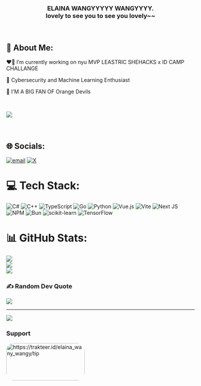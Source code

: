 <h3 align="center">ELAINA WANGYYYYY WANGYYYY. <br> lovely to see you to see you lovely~~</h3>


<br>

## 💫 About Me:
<p align="left">❤️‍🔥 I’m currently working on nyu MVP LEASTRIC SHEHACKS x ID CAMP CHALLANGE</p>
<p align="left">🤖 Cybersecurity and Machine Learning Enthusiast</p>
<p align="left">🧡 I'M A BIG FAN OF Orange Devils  </p>
<br>

[![](https://img.youtube.com/vi/yqQIk0HbCn0/maxresdefault.jpg)](https://www.youtube.com/watch?v=M-HoMvgKpLY)
<br>
<br>
<br>



## 🌐 Socials:
[![email](https://img.shields.io/badge/Email-D14836?logo=gmail&logoColor=white)](mailto:mhafidzarrahman4@gmail.com) 
[![X](https://img.shields.io/badge/X-black.svg?logo=X&logoColor=white)](https://x.com/Nierolep) 

# 💻 Tech Stack:
![C#](https://img.shields.io/badge/c%23-%23239120.svg?style=for-the-badge&logo=csharp&logoColor=white) ![C++](https://img.shields.io/badge/c++-%2300599C.svg?style=for-the-badge&logo=c%2B%2B&logoColor=white) ![TypeScript](https://img.shields.io/badge/typescript-%23007ACC.svg?style=for-the-badge&logo=typescript&logoColor=white) ![Go](https://img.shields.io/badge/go-%2300ADD8.svg?style=for-the-badge&logo=go&logoColor=white) ![Python](https://img.shields.io/badge/python-3670A0?style=for-the-badge&logo=python&logoColor=ffdd54) ![Vue.js](https://img.shields.io/badge/vue.js-%2335495e.svg?style=for-the-badge&logo=vuedotjs&logoColor=%234FC08D) ![Vite](https://img.shields.io/badge/vite-%23646CFF.svg?style=for-the-badge&logo=vite&logoColor=white) ![Next JS](https://img.shields.io/badge/Next-black?style=for-the-badge&logo=next.js&logoColor=white) ![NPM](https://img.shields.io/badge/NPM-%23CB3837.svg?style=for-the-badge&logo=npm&logoColor=white) ![Bun](https://img.shields.io/badge/Bun-%23000000.svg?style=for-the-badge&logo=bun&logoColor=white) ![scikit-learn](https://img.shields.io/badge/scikit--learn-%23F7931E.svg?style=for-the-badge&logo=scikit-learn&logoColor=white) ![TensorFlow](https://img.shields.io/badge/TensorFlow-%23FF6F00.svg?style=for-the-badge&logo=TensorFlow&logoColor=white)
# 📊 GitHub Stats:
![](https://github-readme-stats.vercel.app/api?username=niezk&theme=synthwave&hide_border=true&include_all_commits=true&count_private=false)<br/>
![](https://nirzak-streak-stats.vercel.app/?user=niezk&theme=synthwave&hide_border=true)<br/>
![](https://github-readme-stats.vercel.app/api/top-langs/?username=niezk&theme=synthwave&hide_border=true&include_all_commits=true&count_private=false&layout=compact)

### ✍️ Random Dev Quote
![](https://quotes-github-readme.vercel.app/api?type=vetical&theme=radical)


---
[![](https://visitcount.itsvg.in/api?id=niezk&icon=3&color=5)](https://visitcount.itsvg.in)


### Support
<p><a href="https://trakteer.id/elaina_wany_wangy/tip"> <img align="left" src="https://berita.teknologi.id/uploads/article/1726158397_image.png" style="border-radius: 20px;" height="100" width="210" alt="https://trakteer.id/elaina_wany_wangy/tip" /></a></p><br><br>

<!-- Proudly created with GPRM ( https://gprm.itsvg.in ) -->
